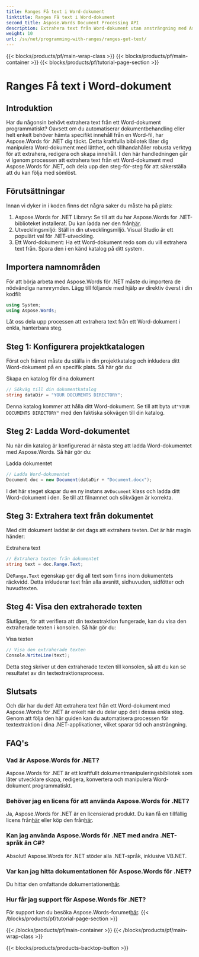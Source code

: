 ```yaml
---
title: Ranges Få text i Word-dokument
linktitle: Ranges Få text i Word-dokument
second_title: Aspose.Words Document Processing API
description: Extrahera text från Word-dokument utan ansträngning med Aspose.Words för .NET. Följ vår detaljerade guide för att komma igång med lätthet.
weight: 10
url: /sv/net/programming-with-ranges/ranges-get-text/
---
```


{{< blocks/products/pf/main-wrap-class >}}
{{< blocks/products/pf/main-container >}}
{{< blocks/products/pf/tutorial-page-section >}}

# Ranges Få text i Word-dokument

## Introduktion

Har du någonsin behövt extrahera text från ett Word-dokument programmatiskt? Oavsett om du automatiserar dokumentbehandling eller helt enkelt behöver hämta specifikt innehåll från en Word-fil, har Aspose.Words för .NET dig täckt. Detta kraftfulla bibliotek låter dig manipulera Word-dokument med lätthet, och tillhandahåller robusta verktyg för att extrahera, redigera och skapa innehåll. I den här handledningen går vi igenom processen att extrahera text från ett Word-dokument med Aspose.Words för .NET, och dela upp den steg-för-steg för att säkerställa att du kan följa med sömlöst.

## Förutsättningar

Innan vi dyker in i koden finns det några saker du måste ha på plats:

1.  Aspose.Words for .NET Library: Se till att du har Aspose.Words for .NET-biblioteket installerat. Du kan ladda ner den från[här](https://releases.aspose.com/words/net/).
2. Utvecklingsmiljö: Ställ in din utvecklingsmiljö. Visual Studio är ett populärt val för .NET-utveckling.
3. Ett Word-dokument: Ha ett Word-dokument redo som du vill extrahera text från. Spara den i en känd katalog på ditt system.

## Importera namnområden

För att börja arbeta med Aspose.Words för .NET måste du importera de nödvändiga namnrymden. Lägg till följande med hjälp av direktiv överst i din kodfil:

```csharp
using System;
using Aspose.Words;
```

Låt oss dela upp processen att extrahera text från ett Word-dokument i enkla, hanterbara steg.

## Steg 1: Konfigurera projektkatalogen

Först och främst måste du ställa in din projektkatalog och inkludera ditt Word-dokument på en specifik plats. Så här gör du:

Skapa en katalog för dina dokument

```csharp
// Sökväg till din dokumentkatalog
string dataDir = "YOUR DOCUMENTS DIRECTORY";
```

 Denna katalog kommer att hålla ditt Word-dokument. Se till att byta ut`"YOUR DOCUMENTS DIRECTORY"` med den faktiska sökvägen till din katalog.

## Steg 2: Ladda Word-dokumentet

Nu när din katalog är konfigurerad är nästa steg att ladda Word-dokumentet med Aspose.Words. Så här gör du:

Ladda dokumentet

```csharp
// Ladda Word-dokumentet
Document doc = new Document(dataDir + "Document.docx");
```

 I det här steget skapar du en ny instans av`Document` klass och ladda ditt Word-dokument i den. Se till att filnamnet och sökvägen är korrekta.

## Steg 3: Extrahera text från dokumentet

Med ditt dokument laddat är det dags att extrahera texten. Det är här magin händer:

Extrahera text

```csharp
// Extrahera texten från dokumentet
string text = doc.Range.Text;
```

 De`Range.Text` egenskap ger dig all text som finns inom dokumentets räckvidd. Detta inkluderar text från alla avsnitt, sidhuvuden, sidfötter och huvudtexten.

## Steg 4: Visa den extraherade texten

Slutligen, för att verifiera att din textextraktion fungerade, kan du visa den extraherade texten i konsolen. Så här gör du:

Visa texten

```csharp
// Visa den extraherade texten
Console.WriteLine(text);
```

Detta steg skriver ut den extraherade texten till konsolen, så att du kan se resultatet av din textextraktionsprocess.

## Slutsats

Och där har du det! Att extrahera text från ett Word-dokument med Aspose.Words för .NET är enkelt när du delar upp det i dessa enkla steg. Genom att följa den här guiden kan du automatisera processen för textextraktion i dina .NET-applikationer, vilket sparar tid och ansträngning.

## FAQ's

### Vad är Aspose.Words för .NET?

Aspose.Words för .NET är ett kraftfullt dokumentmanipuleringsbibliotek som låter utvecklare skapa, redigera, konvertera och manipulera Word-dokument programmatiskt.

### Behöver jag en licens för att använda Aspose.Words för .NET?

 Ja, Aspose.Words för .NET är en licensierad produkt. Du kan få en tillfällig licens från[här](https://purchase.aspose.com/temporary-license/) eller köp den från[här](https://purchase.aspose.com/buy).

### Kan jag använda Aspose.Words för .NET med andra .NET-språk än C#?

Absolut! Aspose.Words för .NET stöder alla .NET-språk, inklusive VB.NET.

### Var kan jag hitta dokumentationen för Aspose.Words för .NET?

 Du hittar den omfattande dokumentationen[här](https://reference.aspose.com/words/net/).

### Hur får jag support för Aspose.Words för .NET?

 För support kan du besöka Aspose.Words-forumet[här](https://forum.aspose.com/c/words/8).
{{< /blocks/products/pf/tutorial-page-section >}}

{{< /blocks/products/pf/main-container >}}
{{< /blocks/products/pf/main-wrap-class >}}

{{< blocks/products/products-backtop-button >}}
